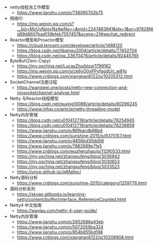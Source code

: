 - netty线程池工作模型
  -  https://www.jianshu.com/p/738095702b75
- 网络IO
  - https://mp.weixin.qq.com/s?__biz=MzUyNzgyNzAwNg==&mid=2247483941&idx=1&sn=97628f4d69d8607badf39bfeb7557457&scene=21#wechat_redirect
- Reactor模型和Proactor模型
  -  https://cloud.tencent.com/developer/article/1488120
  - https://blog.csdn.net/libaineu2004/article/details/77452704
  - https://blog.csdn.net/qq_33670476/article/details/92445785
- ByteBuf(Zero-Copy)
  -  https://my.oschina.net/LucasZhu/blog/1799162
  - https://mp.weixin.qq.com/s/ck6yO0xPPyfggdUri_w91g
  - https://www.cnblogs.com/xiangnan6122/p/10205312.html
- SocketChannel注册过程
  -  https://wangwei.one/posts/netty-new-connection-and-niosocketchannel-analyse.html 
- Netty 与Reactor线程模型
  -  https://blog.csdn.net/quxing10086/article/details/80296245 
  -  https://www.infoq.cn/article/netty-threading-model
- Netty内存管理
  - https://blog.csdn.net/u010412719/article/details/78254945
  -  https://blog.csdn.net/u010412719/article/details/78239859 
  - https://www.jianshu.com/p/86fbacdb68bd
  - https://www.cnblogs.com/sunshine-2015/p/9375157.html
  - https://www.jianshu.com/p/4856bd30dd56
  - https://www.jianshu.com/p/7882689e7fe5
  -  https://www.cnblogs.com/wuzhenzhao/p/11290533.html
  -   https://my.oschina.net/zhangxufeng/blog/3036842  
  -    https://my.oschina.net/zhangxufeng/blog/3030653 
  -   https://my.oschina.net/zhangxufeng/blog/3033523 
  -    https://uncp.github.io/JeMalloc/ 
- Netty源码分析
  - https://www.cnblogs.com/sunshine-2015/category/1259776.html
- 源码分析系列
  - https://skyao.gitbooks.io/learning-netty/content/buffer/interface_ReferenceCounted.html
- Netty4 中文指南
  -  https://waylau.com/netty-4-user-guide/ 
- Netty内存管理
  - https://www.jianshu.com/p/2652686a43eb
  - https://www.jianshu.com/p/5072058ba324
  - https://www.jianshu.com/p/854b855bd198
  - https://www.cnblogs.com/xiangnan6122/p/10208908.html

